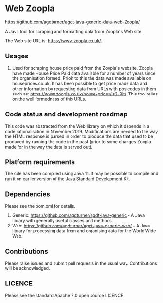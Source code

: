 # Web Zoopla

https://github.com/agdturner/agdt-java-generic-data-web-Zoopla/

A Java tool for scraping and formatting data from Zoopla's Web site.

The Web site URL is: https://www.zoopla.co.uk/.

## Usages
1. Used for scraping house price paid from the Zoopla's website. Zoopla have made House Price Paid data available for a number of years since the organisation formed. Prioir to this the data was made available on houseprices.co.uk. It has been possible to get price made data and other information by requesting data from URLs with postcodes in them such as: https://www.zoopla.co.uk/house-prices/ls2-9jt/. This tool relies on the well formedness of this URLs.

## Code status and development roadmap
This code was abstracted from the Web library on which it depends in a code rationalisation in November 2019. Modifications are needed to the way the HTML response is parsed in order to produce the data that used to be produced by running the code in the past (prior to some changes Zoopla made for in the way the data is served out).

## Platform requirements
The cde has been compiled using Java 11. It may be possible to compile and run it on earlier version of the Java Standard Development Kit. 

## Dependencies
Please see the pom.xml for details.
1. Generic: https://github.com/agdturner/agdt-java-generic - A Java library with generally useful classes and methods.
2. Web: https://github.com/agdturner/agdt-java-generic-web/ - A Java library for processing data from and organising data for the World Wide Web.

## Contributions
Please raise issues and submit pull requests in the usual way. Contributions will be acknowledged.

## LICENCE
Please see the standard Apache 2.0 open source LICENCE.
